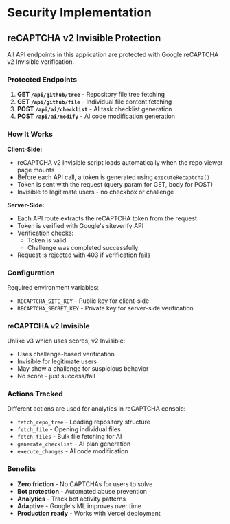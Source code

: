 # Security Implementation

## reCAPTCHA v2 Invisible Protection

All API endpoints in this application are protected with Google reCAPTCHA v2 Invisible verification.

### Protected Endpoints

1. **GET `/api/github/tree`** - Repository file tree fetching
2. **GET `/api/github/file`** - Individual file content fetching
3. **POST `/api/ai/checklist`** - AI task checklist generation
4. **POST `/api/ai/modify`** - AI code modification generation

### How It Works

**Client-Side:**
- reCAPTCHA v2 Invisible script loads automatically when the repo viewer page mounts
- Before each API call, a token is generated using `executeRecaptcha()`
- Token is sent with the request (query param for GET, body for POST)
- Invisible to legitimate users - no checkbox or challenge

**Server-Side:**
- Each API route extracts the reCAPTCHA token from the request
- Token is verified with Google's siteverify API
- Verification checks:
  - Token is valid
  - Challenge was completed successfully
- Request is rejected with 403 if verification fails

### Configuration

Required environment variables:
- `RECAPTCHA_SITE_KEY` - Public key for client-side
- `RECAPTCHA_SECRET_KEY` - Private key for server-side verification

### reCAPTCHA v2 Invisible

Unlike v3 which uses scores, v2 Invisible:
- Uses challenge-based verification
- Invisible for legitimate users
- May show a challenge for suspicious behavior
- No score - just success/fail

### Actions Tracked

Different actions are used for analytics in reCAPTCHA console:
- `fetch_repo_tree` - Loading repository structure
- `fetch_file` - Opening individual files
- `fetch_files` - Bulk file fetching for AI
- `generate_checklist` - AI plan generation
- `execute_changes` - AI code modification

### Benefits

- **Zero friction** - No CAPTCHAs for users to solve
- **Bot protection** - Automated abuse prevention
- **Analytics** - Track bot activity patterns
- **Adaptive** - Google's ML improves over time
- **Production ready** - Works with Vercel deployment
